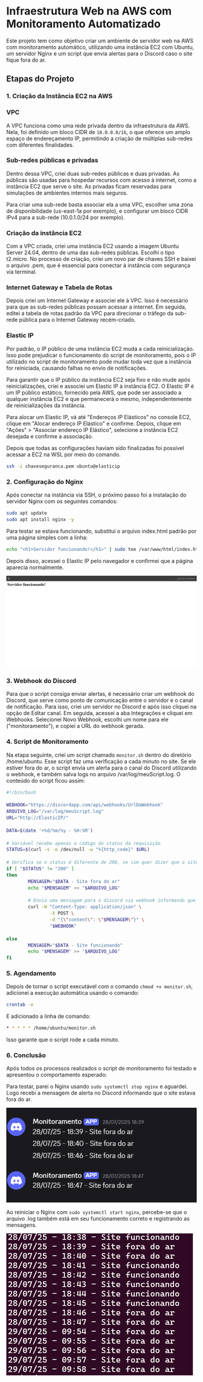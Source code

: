 # Infraestrutura Web na AWS com Monitoramento Automatizado
Este projeto tem como objetivo criar um ambiente de servidor web na AWS com monitoramento automático, utilizando uma instância EC2 com Ubuntu, um servidor Nginx e um script que envia alertas para o Discord caso o site fique fora do ar.

## Etapas do Projeto

### 1. Criação da Instância EC2 na AWS
### VPC
A VPC funciona como uma rede privada dentro da infraestrutura da AWS. Nela, foi definido um bloco CIDR de `10.0.0.0/16`, o que oferece um amplo espaço de endereçamento IP, permitindo a criação de múltiplas sub-redes com diferentes finalidades.

### Sub-redes públicas e privadas
Dentro dessa VPC, criei duas sub-redes públicas e duas privadas. As públicas são usadas para hospedar recursos com acesso à internet, como a instância EC2 que serve o site. As privadas ficam reservadas para simulações de ambientes internos mais seguros.

Para criar uma sub-rede basta associar ela a uma VPC, escolher uma zona de disponibilidade (us-east-1a por exemplo), e configurar um bloco CIDR IPv4 para a sub-rede (10.0.1.0/24 por exemplo).
  
### Criação da instância EC2
Com a VPC criada, criei uma instância EC2 usando a imagem Ubuntu Server 24.04, dentro de uma das sub-redes públicas. Escolhi o tipo t2.micro. No processo de criação, criei um novo par de chaves SSH e baixei o arquivo .pem, que é essencial para conectar à instância com segurança via terminal.

### Internet Gateway e Tabela de Rotas
Depois criei um Internet Gateway e associei ele à VPC. Isso é necessário para que as sub-redes públicas possam acessar a internet. Em seguida, editei a tabela de rotas padrão da VPC para direcionar o tráfego da sub-rede pública para o Internet Gateway recém-criado.

### Elastic IP
Por padrão, o IP público de uma instância EC2 muda a cada reinicialização. Isso pode prejudicar o funcionamento do script de monitoramento, pois o IP utilizado no script de monitoramento pode mudar toda vez que a instância for reiniciada, causando falhas no envio de notificações.

Para garantir que o IP público da instância EC2 seja fixo e não mude após reinicializações, criei e associei um Elastic IP à instância EC2. O Elastic IP é um IP público estático, fornecido pela AWS, que pode ser associado a qualquer instância EC2 e que permanecerá o mesmo, independentemente de reinicializações da instância.

Para alocar um Elastic IP, vá até "Endereços IP Elásticos" no console EC2, clique em "Alocar endereço IP Elástico" e confirme. Depois, clique em "Ações" > "Associar endereço IP Elástico", selecione a instância EC2 desejada e confirme a associação.

Depois que todas as configurações haviam sido finalizadas foi possível acessar a EC2 na WSL por meio do comando.
```bash
ssh -i chaveseguranca.pem ubuntu@elasticip
```

### 2. Configuração do Nginx
Após conectar na instância via SSH, o próximo passo foi a instalação do servidor Nginx com os seguintes comandos:
```bash
sudo apt update
sudo apt install nginx -y
```

Para testar se estava funcionando, substituí o arquivo index.html padrão por uma página simples com a linha:

```bash
echo "<h1>Servidor funcionando!</h1>" | sudo tee /var/www/html/index.html
```

Depois disso, acessei o Elastic IP pelo navegador e confirmei que a página aparecia normalmente.

![print](imagens/imagem-site.png)

### 3. Webhook do Discord
Para que o script consiga enviar alertas, é necessário criar um webhook do Discord, que serve como ponto de comunicação entre o servidor e o canal de notificação. Para isso, criei um servidor no Discord e após isso cliquei na opção de Editar canal. Em seguida, acessei a aba Integrações e cliquei em Webhooks. Selecionei Novo Webhook, escolhi um nome para ele ("monitoramento"), e copiei a URL do webhook gerada. 

### 4. Script de Monitoramento
Na etapa seguinte, criei um script chamado `monitor.sh` dentro do diretório /home/ubuntu. Esse script faz uma verificação a cada minuto no site. Se ele estiver fora do ar, o script envia um alerta para o canal do Discord utilizando o webhook, e também salva logs no arquivo /var/log/meuScript.log. O conteúdo do script ficou assim:

```bash
#!/bin/bash

WEBHOOK="https://discordapp.com/api/webhooks/UrlDaWebhook"
ARQUIVO_LOG="/var/log/meuScript.log"
URL="http://ElasticIP/"

DATA=$(date '+%d/%m/%y - %H:%M')

# Variável recebe apenas o código do status da requisição
STATUS=$(curl -s -o /dev/null -w "%{http_code}" $URL)

# Verifica se o status é diferente de 200, se sim quer dizer que o site está fora do ar
if [ "$STATUS" != "200" ]
then
        MENSAGEM="$DATA - Site fora do ar"
        echo "$MENSAGEM" >> "$ARQUIVO_LOG"

        # Envia uma mensagem para o discord via webhook informando que site está fora do ar
        curl -H "Content-Type: application/json" \
                -X POST \
                -d "{\"content\": \"$MENSAGEM\"}" \
                "$WEBHOOK"

else
        MENSAGEM="$DATA - Site funcionando"
        echo "$MENSAGEM" >> "$ARQUIVO_LOG"
fi
```

### 5. Agendamento 
Depois de tornar o script executável com o comando `chmod +x monitor.sh`, adicionei a execução automática usando o comando:
```bash
crontab -e
```
E adicionado a linha de comando:
```bash
* * * * * /home/ubuntu/monitor.sh
```

Isso garante que o script rode a cada minuto.

### 6. Conclusão
Após todos os processos realizados o script de monitoramento foi testado e apresentou o comportamento esperado:

Para testar, parei o Nginx usando `sudo systemctl stop nginx` e aguardei. Logo recebi a mensagem de alerta no Discord informando que o site estava fora do ar.

![print](imagens/alertas-script.png)

Ao reiniciar o Nginx com `sudo systemctl start nginx`, percebe-se que o arquivo .log também está em seu funcionamento correto e registrando as mensagens.

![print](imagens/mensagens-log.png)

